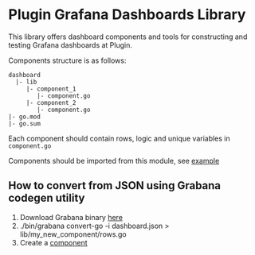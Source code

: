 # Plugin Grafana Dashboards Library

This library offers dashboard components and tools for constructing and testing Grafana dashboards at Plugin.

Components structure is as follows:
```
dashboard
  |- lib
     |- component_1
        |- component.go
     |- component_2
        |- component.go
|- go.mod
|- go.sum
```

Each component should contain rows, logic and unique variables in `component.go`

Components should be imported from this module, see [example](../crib/dashboard/cmd/deploy.go)

## How to convert from JSON using Grabana codegen utility
1. Download Grabana binary [here](https://github.com/K-Phoen/grabana/releases)
2. ./bin/grabana convert-go -i dashboard.json > lib/my_new_component/rows.go
3. Create a [component](k8s-pods/component.go)